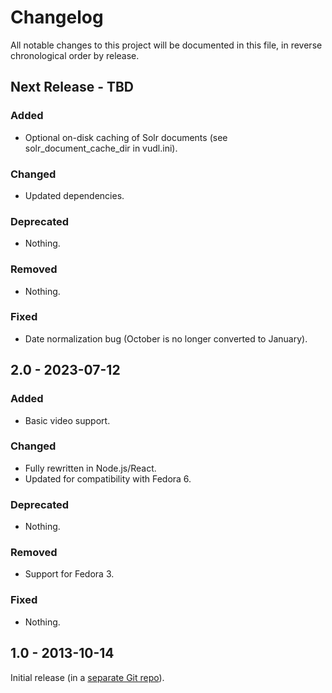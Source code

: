 # Changelog

All notable changes to this project will be documented in this file, in reverse chronological order by release.

## Next Release - TBD

### Added

- Optional on-disk caching of Solr documents (see solr_document_cache_dir in vudl.ini).

### Changed

- Updated dependencies.

### Deprecated

- Nothing.

### Removed

- Nothing.

### Fixed

- Date normalization bug (October is no longer converted to January).

## 2.0 - 2023-07-12

### Added

- Basic video support.

### Changed

- Fully rewritten in Node.js/React.
- Updated for compatibility with Fedora 6.

### Deprecated

- Nothing.

### Removed

- Support for Fedora 3.

### Fixed

- Nothing.

## 1.0 - 2013-10-14

Initial release (in a [separate Git repo](https://github.com/vufind-org/vudl)).
